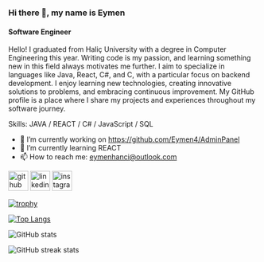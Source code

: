 ### Hi there 👋, my name is Eymen
#### Software Engineer
  Hello! I graduated from Haliç University with a degree in Computer Engineering this year. Writing code is my passion, and learning something new in this field always motivates me further. I aim to specialize in languages like Java, React, C#, and C, with a particular focus on backend development. I enjoy learning new technologies, creating innovative solutions to problems, and embracing continuous improvement. My GitHub profile is a place where I share my projects and experiences throughout my software journey.


Skills: JAVA  / REACT / C# / JavaScript / SQL

- 🔭 I’m currently working on https://github.com/Eymen4/AdminPanel 
- 🌱 I’m currently learning REACT 
- 📫 How to reach me: eymenhanci@outlook.com 


[<img src='https://cdn.jsdelivr.net/npm/simple-icons@3.0.1/icons/github.svg' alt='github' height='40'>](https://github.com/Eymen4)  [<img src='https://cdn.jsdelivr.net/npm/simple-icons@3.0.1/icons/linkedin.svg' alt='linkedin' height='40'>](https://www.linkedin.com/in/eymenhanci/)  [<img src='https://cdn.jsdelivr.net/npm/simple-icons@3.0.1/icons/instagram.svg' alt='instagram' height='40'>](https://www.instagram.com/eymenhanci/)  

[![trophy](https://github-profile-trophy.vercel.app/?username=Eymen4)](https://github.com/ryo-ma/github-profile-trophy)

[![Top Langs](https://github-readme-stats.vercel.app/api/top-langs/?username=Eymen4)](https://github.com/anuraghazra/github-readme-stats)

![GitHub stats](https://github-readme-stats.vercel.app/api?username=Eymen4&show_icons=true)  

![GitHub streak stats](https://streak-stats.demolab.com/?user=Eymen4)  


